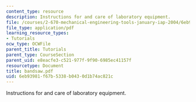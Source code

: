 ```yaml
---
content_type: resource
description: Instructions for and care of laboratory equipment.
file: /courses/2-670-mechanical-engineering-tools-january-iap-2004/6eb93981f67b5338b0430d1b74ac821c_bandsaw.pdf
file_type: application/pdf
learning_resource_types:
- Tutorials
ocw_type: OCWFile
parent_title: Tutorials
parent_type: CourseSection
parent_uid: e8eacfe3-c521-977f-9f90-6985ec41157f
resourcetype: Document
title: bandsaw.pdf
uid: 6eb93981-f67b-5338-b043-0d1b74ac821c
---
```

Instructions for and care of laboratory equipment.

